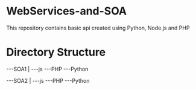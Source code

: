 # WebServices-and-SOA
This repository contains basic api created using Python, Node.js and PHP

# Directory Structure

---SOA1
    |
    ---js
    ---PHP
    ---Python

---SOA2
    |
    ---js
    ---PHP
    ---Python
